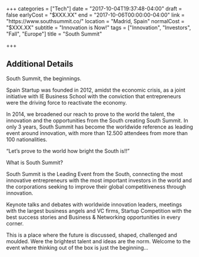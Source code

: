 +++
categories = ["Tech"]
date = "2017-10-04T19:37:48-04:00"
draft = false
earlyCost = "$XXX.XX"
end = "2017-10-06T00:00:00-04:00"
link = "https://www.southsummit.co/"
location = "Madrid, Spain"
normalCost = "$XXX.XX"
subtitle = "Innovation is Now!"
tags = ["Innovation", "Investors", "Fall", "Europe"]
title = "South Summit"

+++
<!--more-->

## Additional Details

South Summit, the beginnings.

Spain Startup was founded in 2012, amidst the economic crisis, as a joint initiative with IE Business School with the conviction that entrepreneurs were the driving force to reactivate the economy.

In 2014, we broadened our reach to prove to the world the talent, the innovation and the opportunities from the South creating South Summit. In only 3 years, South Summit has become the worldwide reference as leading event around innovation, with more than 12.500 attendees from more than 100 nationalities.

“Let’s prove to the world how bright the South is!!”

What is South Summit?

South Summit is the Leading Event from the South, connecting the most innovative entrepreneurs with the most important investors in the world and the corporations seeking to improve their global competitiveness through innovation.

Keynote talks and debates with worldwide innovation leaders, meetings with the largest business angels and VC firms, Startup Competition with the best success stories and Business & Networking opportunities in every corner.

This is a place where the future is discussed, shaped, challenged and moulded. Were the brightest talent and ideas are the norm. Welcome to the event where thinking out of the box is just the beginning...